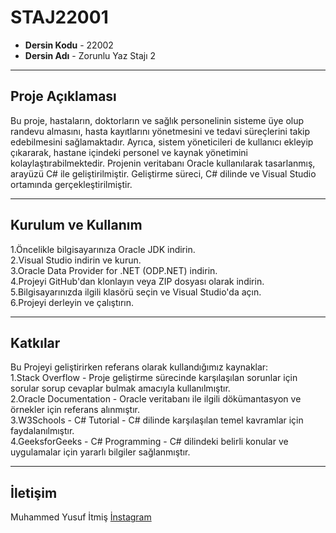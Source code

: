 # STAJ22001
* **Dersin Kodu** - 22002
* **Dersin Adı** - Zorunlu Yaz Stajı 2
---

## Proje Açıklaması
Bu proje, hastaların, doktorların ve sağlık personelinin sisteme üye olup randevu almasını, hasta kayıtlarını yönetmesini ve tedavi süreçlerini takip edebilmesini sağlamaktadır. Ayrıca, sistem yöneticileri de kullanıcı ekleyip çıkararak, hastane içindeki personel ve kaynak yönetimini kolaylaştırabilmektedir. Projenin veritabanı Oracle kullanılarak tasarlanmış, arayüzü C# ile geliştirilmiştir. Geliştirme süreci, C# dilinde ve Visual Studio ortamında gerçekleştirilmiştir.

---
## Kurulum ve Kullanım
   1.Öncelikle bilgisayarınıza Oracle JDK indirin. <br>
   2.Visual Studio indirin ve kurun. <br>
   3.Oracle Data Provider for .NET (ODP.NET) indirin. <br>
   4.Projeyi GitHub'dan klonlayın veya ZIP dosyası olarak indirin. <br>
   5.Bilgisayarınızda ilgili klasörü seçin ve Visual Studio'da açın. <br>
   6.Projeyi derleyin ve çalıştırın.

 ---
 ## Katkılar
 Bu Projeyi geliştirirken referans olarak kullandığımız kaynaklar: <br>
   1.Stack Overflow - Proje geliştirme sürecinde karşılaşılan sorunlar için sorular sorup cevaplar bulmak amacıyla kullanılmıştır. <br>
   2.Oracle Documentation - Oracle veritabanı ile ilgili dökümantasyon ve örnekler için referans alınmıştır. <br>
   3.W3Schools - C# Tutorial - C# dilinde karşılaşılan temel kavramlar için faydalanılmıştır. <br>
   4.GeeksforGeeks - C# Programming - C# dilindeki belirli konular ve uygulamalar için yararlı bilgiler sağlanmıştır. <br>

---
## İletişim
Muhammed Yusuf İtmiş [İnstagram](https://www.instagram.com/yusufitmis/) 


 
